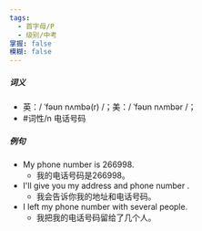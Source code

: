 ```yaml
---
tags:
  - 首字母/P
  - 级别/中考
掌握: false
模糊: false
---
```

##### 词义
- 英：/ ˈfəʊn nʌmbə(r) /；美：/ ˈfəʊn nʌmbər /；
- #词性/n  电话号码
##### 例句
- My phone number is 266998.
	- 我的电话号码是266998。
- I'll give you my address and phone number .
	- 我会告诉你我的地址和电话号码。
- I left my phone number with several people.
	- 我把我的电话号码留给了几个人。
